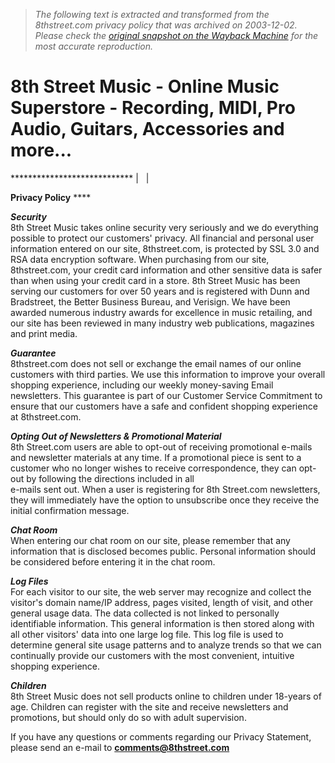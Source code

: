 > *The following text is extracted and transformed from the 8thstreet.com privacy policy that was archived on 2003-12-02. Please check the [original snapshot on the Wayback Machine](https://web.archive.org/web/20031202213742id_/http%3A//www.8thstreet.com/privacypolicy.asp) for the most accurate reproduction.*

# 8th Street Music - Online Music Superstore - Recording, MIDI, Pro Audio, Guitars, Accessories and more...

**************************** |   | 

**Privacy Policy** ****

**_Security_**  
8th Street Music takes online security very seriously and we do everything possible to protect our customers' privacy. All financial and personal user information entered on our site, 8thstreet.com, is protected by SSL 3.0 and RSA data encryption software. When purchasing from our site, 8thstreet.com, your credit card information and other sensitive data is safer than when using your credit card in a store. 8th Street Music has been serving our customers for over 50 years and is registered with Dunn and Bradstreet, the Better Business Bureau, and Verisign. We have been awarded numerous industry awards for excellence in music retailing, and our site has been reviewed in many industry web publications, magazines and print media. 

**_Guarantee_**  
8thstreet.com does not sell or exchange the email names of our online customers with third parties. We use this information to improve your overall shopping experience, including our weekly money-saving Email newsletters. This guarantee is part of our Customer Service Commitment to ensure that our customers have a safe and confident shopping experience at 8thstreet.com. 

**_Opting Out of Newsletters & Promotional Material_**  
8th Street.com users are able to opt-out of receiving promotional e-mails and newsletter materials at any time. If a promotional piece is sent to a customer who no longer wishes to receive correspondence, they can opt-out by following the directions included in all  
e-mails sent out. When a user is registering for 8th Street.com newsletters, they will immediately have the option to unsubscribe once they receive the initial confirmation message.

**_Chat Room_**  
When entering our chat room on our site, please remember that any information that is disclosed becomes public. Personal information should be considered before entering it in the chat room.

**_Log Files_**  
For each visitor to our site, the web server may recognize and collect the visitor's domain name/IP address, pages visited, length of visit, and other general usage data. The data collected is not linked to personally identifiable information. This general information is then stored along with all other visitors' data into one large log file. This log file is used to determine general site usage patterns and to analyze trends so that we can continually provide our customers with the most convenient, intuitive shopping experience.

**_Children_**  
8th Street Music does not sell products online to children under 18-years of age. Children can register with the site and receive newsletters and promotions, but should only do so with adult supervision. 

If you have any questions or comments regarding our Privacy Statement, please send an e-mail to [**comments@8thstreet.com**](mailto:comments@8thstreet.com)  

